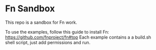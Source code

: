 # Fn Sandbox

This repo is a sandbox for Fn work.

To use the examples, follow this guide to install Fn: https://github.com/fnproject/fn#top
Each example contains a a build.sh shell script, just add permissions and run.
